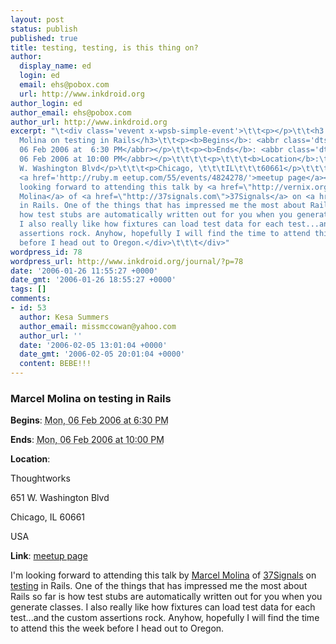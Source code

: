 ```yaml
---
layout: post
status: publish
published: true
title: testing, testing, is this thing on?
author:
  display_name: ed
  login: ed
  email: ehs@pobox.com
  url: http://www.inkdroid.org
author_login: ed
author_email: ehs@pobox.com
author_url: http://www.inkdroid.org
excerpt: "\t<div class='vevent x-wpsb-simple-event'>\t\t<p></p>\t\t<h3 class='summary'>Marcel
  Molina on testing in Rails</h3>\t\t<p><b>Begins</b>: <abbr class='dtstart' title='2006-02-06T18:30:00'>Mon,
  06 Feb 2006 at  6:30 PM</abbr></p>\t\t<p><b>Ends</b>: <abbr class='dtend' title='2006-02-06T18:30:00'>Mon,
  06 Feb 2006 at 10:00 PM</abbr></p>\t\t\t\t<p>\t\t\t<b>Location</b>:\t\t\t<span class='location'><p>Thoughtworks</p>\t\t\t<p>651
  W. Washington Blvd</p>\t\t\t<p>Chicago, \t\t\tIL\t\t\t60661</p>\t\t\t<p>USA</p>\t\t</span></p>\t\t\t\t\t<p><b>Link</b>:
  <a href='http://ruby.m eetup.com/55/events/4824278/'>meetup page</a></p>\t\t\t\t<div>I'm
  looking forward to attending this talk by <a href=\"http://vernix.org/marcel/\">Marcel
  Molina</a> of <a href=\"http://37signals.com\">37Signals</a> on <a href=\"http://manuals.rubyonrails.com/read/book/5\">testing</a>
  in Rails. One of the things that has impressed me the most about Rails so far is
  how test stubs are automatically written out for you when you generate classes.
  I also really like how fixtures can load test data for each test...and the custom
  assertions rock. Anyhow, hopefully I will find the time to attend this the week
  before I head out to Oregon.</div>\t\t\t</div>"
wordpress_id: 78
wordpress_url: http://www.inkdroid.org/journal/?p=78
date: '2006-01-26 11:55:27 +0000'
date_gmt: '2006-01-26 18:55:27 +0000'
tags: []
comments:
- id: 53
  author: Kesa Summers
  author_email: missmccowan@yahoo.com
  author_url: ''
  date: '2006-02-05 13:01:04 +0000'
  date_gmt: '2006-02-05 20:01:04 +0000'
  content: BEBE!!!
---
```

<div class='vevent x-wpsb-simple-event'>
<h3 class='summary'>Marcel Molina on testing in Rails</h3>
<p><b>Begins</b>: <abbr class='dtstart' title='2006-02-06T18:30:00'>Mon, 06 Feb 2006 at  6:30 PM</abbr></p>
<p><b>Ends</b>: <abbr class='dtend' title='2006-02-06T18:30:00'>Mon, 06 Feb 2006 at 10:00 PM</abbr></p>
<p>			<b>Location</b>:			<span class='location'>
<p>Thoughtworks</p>
<p>651 W. Washington Blvd</p>
<p>Chicago, 			IL			60661</p>
<p>USA</p>
<p>		</span></p>
<p><b>Link</b>: <a href='http://ruby.m eetup.com/55/events/4824278/'>meetup page</a></p>
<div>I'm looking forward to attending this talk by <a href="http://vernix.org/marcel/">Marcel Molina</a> of <a href="http://37signals.com">37Signals</a> on <a href="http://manuals.rubyonrails.com/read/book/5">testing</a> in Rails. One of the things that has impressed me the most about Rails so far is how test stubs are automatically written out for you when you generate classes. I also really like how fixtures can load test data for each test...and the custom assertions rock. Anyhow, hopefully I will find the time to attend this the week before I head out to Oregon.</div>
</p></div>
<p><script type="application/x-subnode; charset=utf-8"><br />
       <!-- the following is structured blog data for machine readers. --><br />
       <subnode xmlns:data-view="http://www.w3.org/2003/g/data-view#" data-view:transformation="http://structuredblogging.org/subnode-to-rdf-interpreter.xsl" xmlns="http://www.structuredblogging.org/xmlns#subnode"><br />
       	    <xml-structured-blog-entry xmlns="http://www.structuredblogging.org/xmlns"><br />
       		    <generator id="wpsb-1" type="x-wpsb-post" version="1"/><event type="event/generic"><name>Marcel Molina on testing in Rails</name><location address="Thoughtworks" subaddress="651 W. Washington Blvd" city="Chicago" state="IL" postcode="60661" country="USA"/><description>I'm looking forward to attending this talk by &lt;a href=&quot;http://vernix.org/marcel/&quot;&gt;Marcel Molina&lt;/a&gt; of &lt;a href=&quot;http://37signals.com&quot;&gt;37Signals&lt;/a&gt; on &lt;a href=&quot;http://manuals.rubyonrails.com/read/book/5&quot;&gt;testing&lt;/a&gt; in Rails. One of the things that has impressed me the most about Rails so far is how test stubs are automatically written out for you when you generate classes. I also really like how fixtures can load test data for each test...and the custom assertions rock. Anyhow, hopefully I will find the time to attend this the week before I head out to Oregon.</description>
<link url="http://ruby.m eetup.com/55/events/4824278/">meetup page</link><begins>2006-02-06T18:30:00</begins><ends>2006-02-06T22:00:00</ends></event><br />
       	    </xml-structured-blog-entry><br />
       </subnode><br />
       </script></p>
